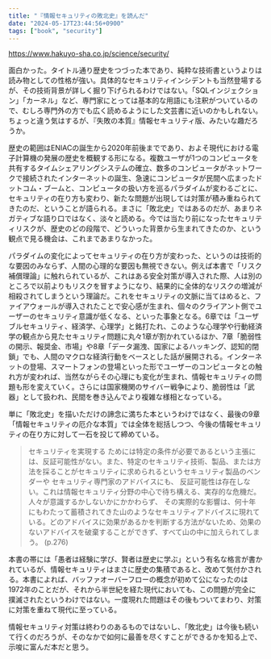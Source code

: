```yaml
---
title: "『情報セキュリティの敗北史』を読んだ"
date: "2024-05-17T23:44:56+0900"
tags: ["book", "security"]
---
```


https://www.hakuyo-sha.co.jp/science/security/

面白かった。タイトル通り歴史をつづった本であり、純粋な技術書というよりは読み物としての性格が強い。具体的なセキュリティインシデントも当然登場するが、その技術背景が詳しく掘り下げられるわけではない。「SQLインジェクション」「カーネル」など、専門家にとっては基本的な用語にも注釈がついているので、むしろ専門外の方でも広く読めるようにした文芸書に近いのかもしれない。ちょっと違う気はするが、『失敗の本質』情報セキュリティ版、みたいな趣だろうか。

歴史の範囲はENIACの誕生から2020年前後までであり、およそ現代における電子計算機の発展の歴史を概観する形になる。複数ユーザが1つのコンピュータを共有するタイムシェアリングシステムの確立、数多のコンピュータがネットワークで接続されたインターネットの誕生、急速にコンピュータが民間へ広まったドットコム・ブームと、コンピュータの扱い方を巡るパラダイムが変わるごとに、セキュリティの在り方も変わり、新たな問題が出現しては対策が積み重ねられてきたのだ、ということが語られる。まさに「敗北史」ではあるのだが、あまりネガティブな語り口ではなく、淡々と読める。今では当たり前になったセキュリティリスクが、歴史のどの段階で、どういった背景から生まれてきたのか、という観点で見る機会は、これまであまりなかった。

パラダイムの変化によってセキュリティの在り方が変わった、というのは技術的な要因のみならず、人間の心理的な要因も無視できない。例えば本書で「リスク補償理論」に触れられているが、これはある安全対策が導入された際、人は別のところで以前よりもリスクを冒すようになり、結果的に全体的なリスクの増減が相殺されてしまうという理論だ。これをセキュリティの文脈に当てはめると、ファイアウォールが導入されたことで安心感が生まれ、個々のクライアント側でユーザーのセキュリティ意識が低くなる、といった事象となる。6章では「ユーザブルセキュリティ、経済学、心理学」と銘打たれ、このような心理学や行動経済学の観点から見たセキュリティ問題に丸々1章が割かれているほか、7章「脆弱性の開示、報奨金、市場」や8章「データ漏洩、国家によるハッキング、認知的閉鎖」でも、人間のマクロな経済行動をベースとした話が展開される。インターネットの登場、スマートフォンの登場といった形でユーザーのコンピュータとの触れ方が変われば、当然ながらその心理にも変化が生まれ、情報セキュリティの問題も形を変えていく。さらには国家機関のサイバー戦争により、脆弱性は「武器」として扱われ、民間を巻き込んでより複雑な様相となっている。

単に「敗北史」を描いただけの諦念に満ちた本というわけではなく、最後の9章「情報セキュリティの厄介な本質」では全体を総括しつつ、今後の情報セキュリティの在り方に対して一石を投じて締めている。

> セキュリティを実現する ためには特定の条件が必要であるという主張には、反証可能性がない。また、特定のセキュリティ技術、製品、または方法を採ることがセキュリティに求められるというセキュリティ製品のベンダーや セキュリティ専門家のアドバイスにも、 反証可能性は存在しない。これは情報セキュリティ分野の中心で待ち構える、実存的な危機だ。人々が意識するかしないかにかかわらず、 その実際的な影響は、何十年にもわたって蓄積されてきた山のようなセキュリティアドバイスに現れている。どのアドバイスに効果があるかを判断する方法がないため、効果のないアドバイスを破棄することができず、すべて山の中に加えられてしまう。 (p.276)

本書の帯には「愚者は経験に学び、賢者は歴史に学ぶ」という有名な格言が書かれているが、情報セキュリティはまさに歴史の集積であると、改めて気付かされる。本書によれば、バッファオーバーフローの概念が初めて公になったのは1972年のことだが、それから半世紀を経た現代においても、この問題が完全に撲滅されたというわけではない。一度現れた問題はその後もついてまわり、対策に対策を重ねて現代に至っている。

情報セキュリティ対策は終わりのあるものではないし、「敗北史」は今後も続いて行くのだろうが、そのなかで如何に最善を尽くすことができるかを知る上で、示唆に富んだ本だと思う。
